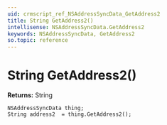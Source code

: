 ```yaml
---
uid: crmscript_ref_NSAddressSyncData_GetAddress2
title: String GetAddress2()
intellisense: NSAddressSyncData.GetAddress2
keywords: NSAddressSyncData, GetAddress2
so.topic: reference
---
```


# String GetAddress2()

**Returns:** String

```crmscript
NSAddressSyncData thing;
String address2  = thing.GetAddress2();
```

